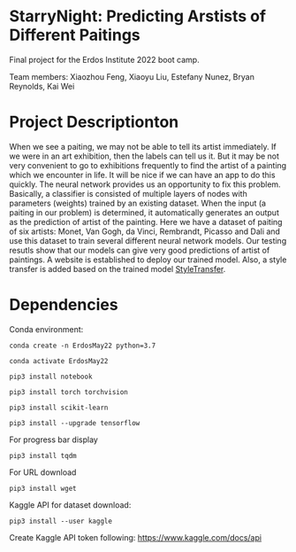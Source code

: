 # StarryNight: Predicting Arstists of Different Paitings
Final project for the Erdos Institute 2022 boot camp. 

Team members: Xiaozhou Feng, Xiaoyu Liu, Estefany Nunez, Bryan Reynolds, Kai Wei
# Project Descriptionton
When we see a paiting, we may not be able to tell its artist immediately. If we were in an art exhibition, then the labels can tell us it. But it may be not very convenient to go to exhibitions frequently to find the artist of a painting which we encounter in life. It will be nice if we can have an app to do this quickly. The neural network provides us an opportunity to fix this problem. Basically, a classifier is consisted of multiple layers of nodes with parameters (weights) trained by an existing dataset. When the input (a paiting in our problem) is determined, it automatically generates an output as the prediction of artist of the painting. Here we have a dataset of paiting of six artists: Monet, Van Gogh, da Vinci, Rembrandt, Picasso and Dali and use this dataset to train several different neural network models. Our testing resutls show that our models can give very good predictions of artist of paintings. A website is established to deploy our trained model. Also, a style transfer is added based on the trained model [StyleTransfer](https://huggingface.co/spaces/breynolds1247/StarryNight_StyleTransfer).
# Dependencies
Conda environment:
```
conda create -n ErdosMay22 python=3.7

conda activate ErdosMay22

pip3 install notebook

pip3 install torch torchvision

pip3 install scikit-learn

pip3 install --upgrade tensorflow
```
For progress bar display
```
pip3 install tqdm
```
For URL download
```
pip3 install wget
```
Kaggle API for dataset download:
```
pip3 install --user kaggle
```
Create Kaggle API token following:  https://www.kaggle.com/docs/api
# 
